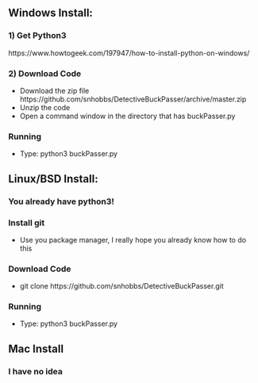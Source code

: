 <h2>Windows Install:</h2>
	<h3>1) Get Python3</h3>	
<a>https://www.howtogeek.com/197947/how-to-install-python-on-windows/</a>
	<h3>2) Download Code</h3>
			<ul>
			<li>Download the zip file <a>https://github.com/snhobbs/DetectiveBuckPasser/archive/master.zip</a></li>
			<li>Unzip the code</li>
			<li>Open a command window in the directory that has buckPasser.py</li></ul>
	<h3>Running</h3>
			<ul>
			<li>Type: python3 buckPasser.py</li>
			</ul>	

<h2>Linux/BSD Install:</h2>
	<h3>You already have python3!</h3>
	<h3>Install git</h3>
		<ul>
		<li>Use you package manager, I really hope you already know how to do this</li>
		</ul>
	<h3>Download Code</h3>
		<ul>
			<li>git clone <a>https://github.com/snhobbs/DetectiveBuckPasser.git</a></li>
		</ul>
	<h3>Running</h3>
		<ul><li>Type: python3 buckPasser.py</li></ul>

<h2>Mac Install</h2>
	<h3>I have no idea</h3>
